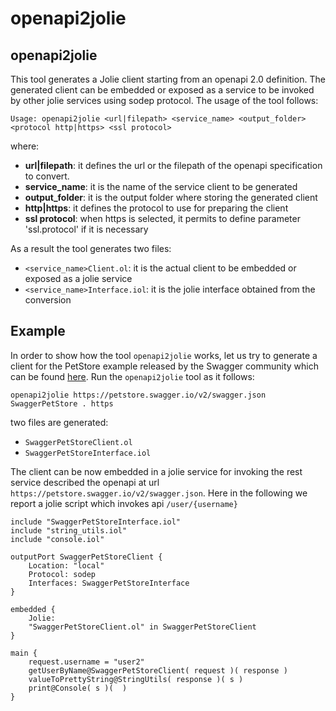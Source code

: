 # openapi2jolie

## openapi2jolie

This tool generates a Jolie client starting from an openapi 2.0 definition. The generated client can be embedded or exposed as a service to be invoked by other jolie services using sodep protocol. The usage of the tool follows:

```text
Usage: openapi2jolie <url|filepath> <service_name> <output_folder> <protocol http|https> <ssl protocol>
```

where:

* **url\|filepath**: it defines the url or the filepath of the openapi specification to convert.
* **service\_name**: it is the name of the service client to be generated
* **output\_folder**: it is the output folder where storing the generated client
* **http\|https**: it defines the protocol to use for preparing the client
* **ssl protocol**: when https is selected, it permits to define parameter 'ssl.protocol' if it is necessary

As a result the tool generates two files:

* `<service_name>Client.ol`: it is the actual client to be embedded or exposed as a jolie service
* `<service_name>Interface.iol`: it is the jolie interface obtained from the conversion

## Example

In order to show how the tool `openapi2jolie` works, let us try to generate a client for the PetStore example released by the Swagger community which can be found [here](https://petstore.swagger.io/v2/swagger.json). Run the `openapi2jolie` tool as it follows:

```text
openapi2jolie https://petstore.swagger.io/v2/swagger.json SwaggerPetStore . https
```

two files are generated:

* `SwaggerPetStoreClient.ol`
* `SwaggerPetStoreInterface.iol`

The client can be now embedded in a jolie service for invoking the rest service described the openapi at url `https://petstore.swagger.io/v2/swagger.json`. Here in the following we report a jolie script which invokes api `/user/{username}`

```jolie
include "SwaggerPetStoreInterface.iol" 
include "string_utils.iol"
include "console.iol"

outputPort SwaggerPetStoreClient {
    Location: "local"
    Protocol: sodep
    Interfaces: SwaggerPetStoreInterface
}

embedded {
    Jolie:
    "SwaggerPetStoreClient.ol" in SwaggerPetStoreClient
}

main {
    request.username = "user2"
    getUserByName@SwaggerPetStoreClient( request )( response )
    valueToPrettyString@StringUtils( response )( s )
    print@Console( s )(  )
}
```

